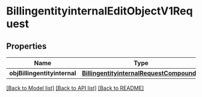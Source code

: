 # BillingentityinternalEditObjectV1Request

## Properties
Name | Type | Description | Notes
------------ | ------------- | ------------- | -------------
**objBillingentityinternal** | [**BillingentityinternalRequestCompound***](BillingentityinternalRequestCompound.md) |  | 

[[Back to Model list]](../README.md#documentation-for-models) [[Back to API list]](../README.md#documentation-for-api-endpoints) [[Back to README]](../README.md)


